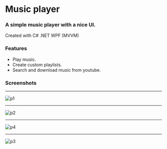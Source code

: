 # Music player

### A simple music player with a nice UI. ###

Created with C# .NET WPF (MVVM)

### Features ###
- Play music.
- Create custom playlists.
- Search and download music from youtube.

### Screenshots ###
***
![p1](https://user-images.githubusercontent.com/87533517/176158072-151f7f47-e5bb-4cc6-a6bc-ef5bf1681780.png)
***
![p2](https://user-images.githubusercontent.com/87533517/176158076-de13c0bb-11b6-4351-902a-856de104a14b.png)
***
![p4](https://user-images.githubusercontent.com/87533517/176158084-2010394b-b266-4e92-b058-558e81426f4b.png)
***
![p3](https://user-images.githubusercontent.com/87533517/176220573-4afbdf52-541d-47f6-b3e5-33e906776e6c.png)

